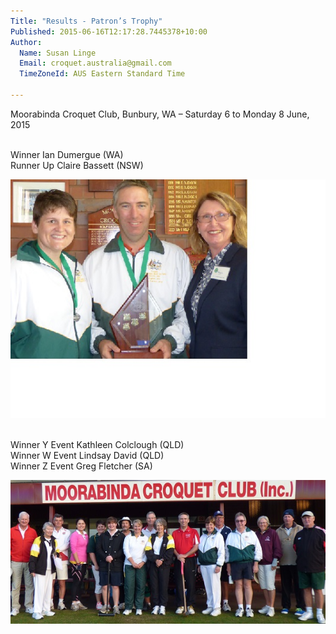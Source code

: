 ```yaml
---
Title: "Results - Patron’s Trophy"
Published: 2015-06-16T12:17:28.7445378+10:00
Author:
  Name: Susan Linge
  Email: croquet.australia@gmail.com
  TimeZoneId: AUS Eastern Standard Time

---
```

Moorabinda Croquet Club, Bunbury, WA – Saturday 6 to Monday 8 June, 2015

<br/>Winner Ian Dumergue (WA)
<br/>Runner Up Claire Bassett (NSW)

<img src="/p1000236.jpg" alt="Claire Bassett Ian Dumegue and Megan Fardon, Member ACA Board" title="Claire Bassett Ian Dumegue and Megan Fardon, Member ACA Board">

<br/>Winner Y Event Kathleen Colclough (QLD)
<br/>Winner W Event Lindsay David (QLD)
<br/>Winner Z Event Greg Fletcher (SA)

<img src="/p1000131.jpg" alt="L to R Max Woolf (WA), Helen Collins (TM), David Morris (WA), Fleur Brockway (WA), Claire Bassett (Indiv.NSW), Greg Fletcher (SA), Eric Ayling (WA), Kerri-Ann Organ (Vic), Eric Zadow (SA), Jannine Hawker (WA), Ian Dumergue (WA), Megan Reynolds (WA), Basil Ladyman (WA), Kevin Beard (Vic), Kathleen Colclough (Qld), Martin Clarke (WA), Lindsay David (Qld)" title="L to R Max Woolf (WA), Helen Collins (TM), David Morris (WA), Fleur Brockway (WA), Claire Bassett (Indiv.NSW), Greg Fletcher (SA), Eric Ayling (WA), Kerri-Ann Organ (Vic), Eric Zadow (SA), Jannine Hawker (WA), Ian Dumergue (WA), Megan Reynolds (WA), Basil Ladyman (WA), Kevin Beard (Vic), Kathleen Colclough (Qld), Martin Clarke (WA), Lindsay David (Qld)">